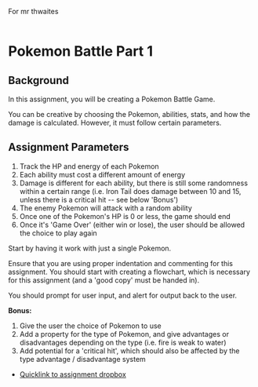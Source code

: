 For mr thwaites<br /><br />

# Pokemon Battle Part 1

## Background

In this assignment, you will be creating a Pokemon Battle Game.

You can be creative by choosing the Pokemon, abilities, stats, and how the damage is calculated. However, it must follow certain parameters.

## Assignment Parameters

1.  Track the HP and energy of each Pokemon
2.  Each ability must cost a different amount of energy
3.  Damage is different for each ability, but there is still some randomness within a certain range (i.e. Iron Tail does damage between 10 and 15, unless there is a critical hit -- see below 'Bonus')
4.  The enemy Pokemon will attack with a random ability
5.  Once one of the Pokemon's HP is 0 or less, the game should end
6.  Once it's 'Game Over' (either win or lose), the user should be allowed the choice to play again

Start by having it work with just a single Pokemon.

Ensure that you are using proper indentation and commenting for this assignment. You should start with creating a flowchart, which is necessary for this assignment (and a 'good copy' must be handed in).

You should prompt for user input, and alert for output back to the user.

**Bonus:**

1.  Give the user the choice of Pokemon to use
2.  Add a property for the type of Pokemon, and give advantages or disadvantages depending on the type (i.e. fire is weak to water)
3.  Add potential for a 'critical hit', which should also be affected by the type advantage / disadvantage system

-   [Quicklink to assignment dropbox](https://d2l.cbe.ab.ca/content/enforced/1034740-qe2223computingscience10fall2022wkthwaites/06%20Pokemon%20Battle%20Part%201.html?d2lSessionVal=MLSZbtQUk6C8ThPIuN4eEpG2n&ou=1034740&d2l_body_type=3#)
